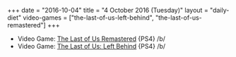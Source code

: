+++
date = "2016-10-04"
title = "4 October 2016 (Tuesday)"
layout = "daily-diet"
video-games = ["the-last-of-us-left-behind", "the-last-of-us-remastered"]
+++

<ul>
<li class="entry video-games">Video Game: <a href="/video-games/the-last-of-us-remastered">The Last of Us Remastered</a> {PS4} /b/</li>
<li class="entry video-games">Video Game: <a href="/video-games/the-last-of-us-left-behind">The Last of Us: Left Behind</a> {PS4} /b/</li>
</ul>
